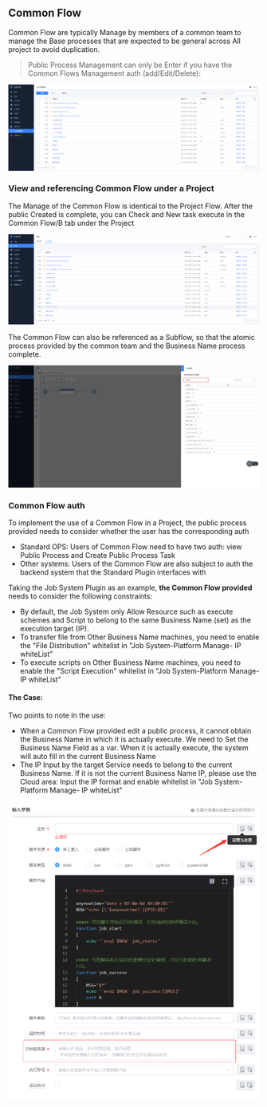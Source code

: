  ## Common Flow 

 Common Flow are typically Manage by members of a common team to manage the Base processes that are expected to be general across All project to avoid duplication. 

 > Public Process Management can only be Enter if you have the Common Flows Management auth (add/Edit/Delete): 

 ![Common Flow](../assets/image-20220913200012160.png) 

 ### View and referencing Common Flow under a Project 

 The Manage of the Common Flow is identical to the Project Flow.  After the public Created is complete, you can Check and New task execute in the Common Flow/B tab under the Project 

 ![view Common Flow in project](../assets/image-20220913204220130.png) 

 The Common Flow can also be referenced as a Subflow, so that the atomic process provided by the common team and the Business Name process complete. 

 ![Reference Common Flow](../assets/image-20220913204857054.png) 
 
 ### Common Flow auth 

 To implement the use of a Common Flow in a Project, the public process provided needs to consider whether the user has the corresponding auth 

 - Standard OPS: Users of Common Flow need to have two auth: view Public Process and Create Public Process Task 
 - Other systems: Users of the Common Flow are also subject to auth the backend system that the Standard Plugin interfaces with 

 Taking the Job System Plugin as an example, **the Common Flow provided** needs to consider the following constraints: 

 - By default, the Job System only Allow Resource such as execute schemes and Script to belong to the same Business Name (set) as the execution target (IP). 
 - To transfer file from Other Business Name machines, you need to enable the "File Distribution" whitelist in "Job System-Platform Manage- IP whiteList" 
 - To execute scripts on Other Business Name machines, you need to enable the "Script Execution" whitelist in "Job System-Platform Manage- IP whiteList" 

 #### The Case: 

 Two points to note In the use: 

 - When a Common Flow provided edit a public process, it cannot obtain the Business Name in which it is actually execute.  We need to Set the Business Name Field as a var.  When it is actually execute, the system will auto fill in the current Business Name 
 - The IP Input by the target Service needs to belong to the current Business Name.  If it is not the current Business Name IP, please use the Cloud area: Input the IP format and enable whitelist in "Job System-Platform Manage- IP whiteList" 

 ![1689057612859](image/common_flow/1689057612859.png) 